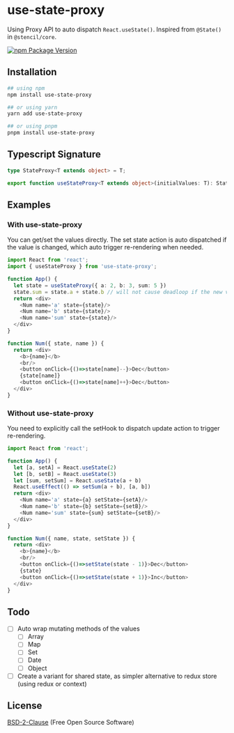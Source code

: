 # use-state-proxy

Using Proxy API to auto dispatch `React.useState()`.
Inspired from `@State()` in `@stencil/core`.

[![npm Package Version](https://img.shields.io/npm/v/use-state-proxy?maxAge=3600)](https://www.npmjs.com/package/use-state-proxy)

## Installation

```bash
## using npm
npm install use-state-proxy

## or using yarn
yarn add use-state-proxy

## or using pnpm
pnpm install use-state-proxy
```

## Typescript Signature
```typescript
type StateProxy<T extends object> = T;

export function useStateProxy<T extends object>(initialValues: T): StateProxy<T>;
```

## Examples

### With use-state-proxy
You can get/set the values directly.
The set state action is auto dispatched if the value is changed, which auto trigger re-rendering when needed.
```typescript jsx
import React from 'react';
import { useStateProxy } from 'use-state-proxy';

function App() {
  let state = useStateProxy({ a: 2, b: 3, sum: 5 })
  state.sum = state.a + state.b // will not cause deadloop if the new values === existing value
  return <div>
    <Num name='a' state={state}/>
    <Num name='b' state={state}/>
    <Num name='sum' state={state}/>
  </div>
}

function Num({ state, name }) {
  return <div>
    <b>{name}</b>
    <br/>
    <button onClick={()=>state[name]--}>Dec</button>
    {state[name]}
    <button onClick={()=>state[name]++}>Dec</button>
  </div>
}
```

### Without use-state-proxy
You need to explicitly call the setHook to dispatch update action to trigger re-rendering.
```typescript jsx
import React from 'react';

function App() {
  let [a, setA] = React.useState(2)
  let [b, setB] = React.useState(3)
  let [sum, setSum] = React.useState(a + b)
  React.useEffect(() => setSum(a + b), [a, b])
  return <div>
    <Num name='a' state={a} setState={setA}/>
    <Num name='b' state={b} setState={setB}/>
    <Num name='sum' state={sum} setState={setB}/>
  </div>
}

function Num({ name, state, setState }) {
  return <div>
    <b>{name}</b>
    <br/>
    <button onClick={()=>setState(state - 1)}>Dec</button>
    {state}
    <button onClick={()=>setState(state + 1)}>Inc</button>
  </div>
}
```

## Todo
- [ ] Auto wrap mutating methods of the values
  - [ ] Array
  - [ ] Map
  - [ ] Set
  - [ ] Date
  - [ ] Object
- [ ] Create a variant for shared state, as simpler alternative to redux store (using redux or context)

## License
[BSD-2-Clause](./LICENSE) (Free Open Source Software)
